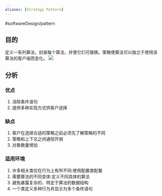 ```yaml
---
aliases: [Strategy Pattern]
---
```

#softwareDesign/pattern
## 目的

定义一系列算法，封装每个算法，并使它们可替换。策略使算法可以独立于使用该算法的客户端而变化。
![](https://spricoder.oss-cn-shanghai.aliyuncs.com/2021-Software-System-Design/img/lec02/21.png)

## 分析

### 优点
1. 消除条件语句  
2. 提供多种实现方式供客户选择

### 缺点
1. 客户在选择合适的策略之前必须先了解策略的不同
2. 策略和上下文之间通信开销
3. 对象数量增加

### 适用环境
1.  许多相关类仅在行为上有所不同:使用配置类配置
2.  需要算法的不同变体:定义不同具体的算法
3.  避免暴露复杂的、特定于算法的数据结构
4. 一个类定义多种行为并显示为多个条件语句